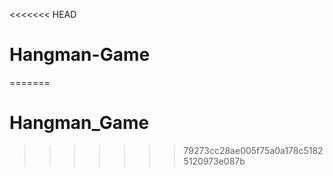 <<<<<<< HEAD
# Hangman-Game
=======
# Hangman_Game
>>>>>>> 79273cc28ae005f75a0a178c51825120973e087b
